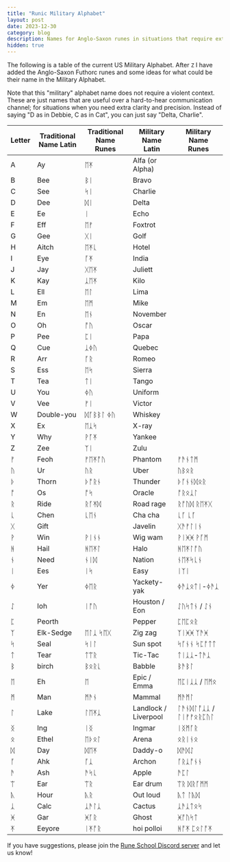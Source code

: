 ```yaml
---
title: "Runic Military Alphabet"
layout: post
date: 2023-12-30
category: blog
description: Names for Anglo-Saxon runes in situations that require extreme clarity
hidden: true
---
```


The following is a table of the current US Military Alphabet. After `Z` I have added the Anglo-Saxon Futhorc runes and some ideas for what could be their name in the Military Alphabet.

Note that this "military" alphabet name does not require a violent context. These are just names that are useful over a hard-to-hear communication channel; for situations when you need extra clarity and precision. Instead of saying "D as in Debbie, C as in Cat", you can just say "Delta, Charlie".

| Letter | Traditional Name Latin | Traditional Name Runes | Military Name Latin   | Military Name Runes |
|--------|------------------|------------|------------------|---------------------|
| A      | Ay               |  ᛖᛡ        | Alfa (or Alpha)  |                     |
| B      | Bee              |  ᛒᛁ          | Bravo            |                     |
| C      | See              |  ᛋᛁ          | Charlie          |                     |
| D      | Dee              |   ᛞᛁ         | Delta            |                     |
| E      | Ee               |   ᛁ         | Echo             |                     |
| F      | Eff              |   ᛖᚠ         | Foxtrot          |                     |
| G      | Gee              |   ᚷᛁ         | Golf             |                     |
| H      | Aitch            |   ᛖᛡᚳ         | Hotel            |                     |
| I      | Eye              |   ᚪᛡ         | India            |                     |
| J      | Jay              |   ᚷᛖᛡ         | Juliett          |                     |
| K      | Kay              |    ᛣᛖᛡ        | Kilo             |                     |
| L      | Ell              |    ᛖᛚ         | Lima             |                     |
| M      | Em               |  ᛖᛗ          | Mike             |                     |
| N      | En               |   ᛖᚾ         | November         |                     |
| O      | Oh               |   ᚩᚢ         | Oscar            |                     |
| P      | Pee              |   ᛈᛁ         | Papa             |                     |
| Q      | Cue              |    ᛣᛄᚢ        | Quebec           |                     |
| R      | Arr              |   ᚪᚱ         | Romeo            |                     |
| S      | Ess              |   ᛖᛋ         | Sierra           |                     |
| T      | Tea              |   ᛏᛁ         | Tango            |                     |
| U      | You              |   ᛄᚢ         | Uniform          |                     |
| V      | Vee              |   ᚠᛁ         | Victor           |                     |
| W      | Double-you       |   ᛞᚪᛒᛒᛚ ᛄᚢ         | Whiskey          |                     |
| X      | Ex               |   ᛖᛣᛋ         | X-ray            |                     |
| Y      | Why              |   ᚹᚪᛡ         | Yankee           |                     |
| Z      | Zee              |   ᛉᛁ         | Zulu             |                     |
| ᚠ      | Feoh             |  ᚠᛖᛡᚩᚢ         | Phantom           |   ᚠᚫᚾᛏᛗ             |
| ᚢ      |  Ur              |  ᚢᚱ       | Uber          |  ᚢᛒᛟᚱ              |
| ᚦ      |  Thorn           |  ᚦᚩᚱᚾ        | Thunder                 |  ᚦᚪᚾᚾᛞᛟᚱ               |
| ᚩ      |   Os            |  ᚩᛋ        | Oracle           |   ᚩᚱᛟᛣᛚ          |
| ᚱ      |   Ride           | ᚱᚪᛡᛞ       | Road rage        |  ᚱᚩᚢᛞ ᚱᛖᛡᚷ             |
| ᚳ      |   Chen         |   ᚳᛖᚾ      | Cha cha        |  ᚳᚪ ᚳᚪ            |
| ᚷ      |   Gift           |            | Javelin                | ᚷᚫᚠᛚᛁᚾ             |
| ᚹ      |   Win         |  ᚹᛁᚾᚾ       | Wig wam                |  ᚹᛁᚸᚸ ᚹᚪᛗ             |
| ᚻ      |   Hail       |  ᚻᛖᛡᛚ        | Halo       |  ᚻᛖᛡᛚᚩᚢ           |
| ᚾ      |  Need         | ᚾᛁᛞ        | Nation                  |  ᚾᛖᛡᛋᚳᚾ          |
| ᛁ      |   Ees           | ᛁᛋ        | Easy                 | ᛁᛉᛁ               |
| ᛄ      |  Yer           |  ᛄᛖᚱ       | Yackety-yak          |  ᛄᚫᛣᛟᛏᛁ-ᛄᚫᛣ              |
| ᛇ      |  Ioh            | ᛁᚩᚢ         | Houston / Eon         |   ᛇᚢᛋᛏᚾ / ᛇᚾ             |
| ᛈ      |  Peorth           |            | Pepper                   | ᛈᛖᛈᛟᚱ              |
| ᛉ      |  Elk-Sedge        | ᛖᛚᛣ ᛋᛖᚷ       | Zig zag       |    ᛉᛁᚸᚸ ᛉᚫᚸ            |
| ᛋ      |  Seal            |   ᛋᛁᛚ      | Sun spot          |  ᛋᚪᚾᚾ ᛋᛈᚩᛏᛏ            |
| ᛏ      |  Tear         | ᛏᛠᚱ        | Tic-Tac              | ᛏᛁᛣᛣ-ᛏᚫᛣ             |
| ᛒ      |  birch         | ᛒᛟᚱᚳ        | Babble                 |   ᛒᚫᛒᛚ           |
| ᛖ      |  Eh             |  ᛖ       | Epic / Emma              | ᛖᛈᛁᛣᛣ / ᛖᛗᛟ             |
| ᛗ      |  Man            | ᛗᚫᚾ        | Mammal                   | ᛗᚫᛗᛚ            |
| ᛚ      |   Lake            |  ᛚᛖᛡᛣ       | Landlock / Liverpool       |   ᛚᚫᚾᛞᛚᚩᛣᛣ / ᛚᛁᚠᚠᛟᚱᛈᚢᛚ           |
| ᛝ      |   Ing                | ᛁᛝ      | Ingmar                  |  ᛁᛝᛗᚪᚱ              |
| ᛟ      |   Ethel           |  ᛖᚦᛟᛚ      | Arena          |  ᛟᚱᛁᚾᛟ              |
| ᛞ      |  Day            |  ᛞᛖᛡ      | Daddy-o          |   ᛞᚫᛞᛇ            |
| ᚪ      |   Ahk            | ᚪᛣ        | Archon                |  ᚪᚱᛣᚩᚾᚾ              |
| ᚫ      |   Ash            |  ᚫᛋᚳ      | Apple                  |  ᚫᛈᛚ              |
| ᛠ      |   Ear            |  ᛠᚱ    | Ear drum          |  ᛠᚱ ᛞᚱᚪᛗᛗ               |
| ᚣ      |   Hour          |  ᚣᚱ         | Out loud         | ᚣᛏ ᛚᚣᛞ                |
| ᛣ      |   Calc           |   ᛣᚫᛚᛣ      | Cactus                 |  ᛣᚫᛣᛏᛟᛋ             |
| ᚸ      |   Gar            |  ᚸᚪᚱ     | Ghost                 |   ᚸᚩᚢᛋᛏ             |
| ᛡ      |   Eeyore         |   ᛁᛡᚩᚱ     | hoi polloi |  ᚻᚩᛡ ᛈᛟᛚᚩᛡ               |



If you have suggestions, please join the [Rune School Discord server](https://discord.gg/BThW4fxAwN) and let us know!

